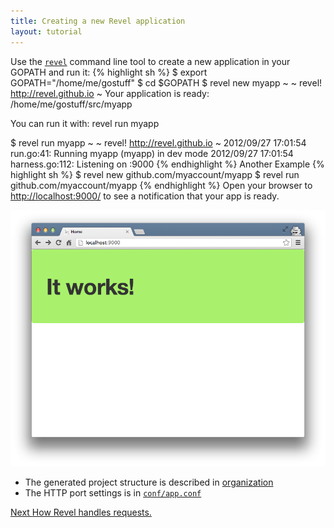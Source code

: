```yaml
---
title: Creating a new Revel application
layout: tutorial
---
```


Use the [`revel`](../manual/tool.html#mew) command line tool to create a new application in your GOPATH and run it:
{% highlight sh %}
$ export GOPATH="/home/me/gostuff"
$ cd $GOPATH
$ revel new myapp
~
~ revel! http://revel.github.io
~
Your application is ready:
    /home/me/gostuff/src/myapp

You can run it with:
    revel run myapp

$ revel run myapp
~
~ revel! http://revel.github.io
~
2012/09/27 17:01:54 run.go:41: Running myapp (myapp) in dev mode
2012/09/27 17:01:54 harness.go:112: Listening on :9000
{% endhighlight %}
Another Example
{% highlight sh %}
$ revel new github.com/myaccount/myapp
$ revel run github.com/myaccount/myapp
{% endhighlight %}
Open your browser to [http://localhost:9000/](http://localhost:9000/) to see a notification that your app is ready.

![Your Application Is Ready](../img/YourApplicationIsReady.png)

- The generated project structure is described in [organization](../manual/organization.html)
- The HTTP port settings is in [`conf/app.conf`](../manual/appconf.html#httpport)

<a href="requestflow.html" class="btn btn-sm btn-success" role="button">Next <span class="glyphicon glyphicon-chevron-right" aria-hidden="true"></span></a> [How Revel handles requests.](requestflow.html)
